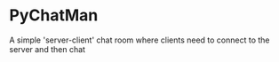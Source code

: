 # PyChatMan
A simple 'server-client' chat room where clients need to connect to the server and then chat
